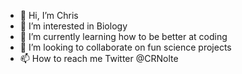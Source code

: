 - 👋 Hi, I’m Chris
- 👀 I’m interested in Biology
- 🌱 I’m currently learning how to be better at coding
- 💞️ I’m looking to collaborate on fun science projects
- 📫 How to reach me Twitter @CRNolte

<!---
CRNolte/CRNolte is a ✨ special ✨ repository because its `README.md` (this file) appears on your GitHub profile.
You can click the Preview link to take a look at your changes.
--->
